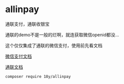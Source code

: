 # allinpay
通联支付，通联收银宝

通联的demo不是一般的烂啊，就连获取微信openid都没...

这个仅仅集成了通联的微信支付，使用前先看文档

[微信支付文档](https://pay.weixin.qq.com/wiki/doc/api/jsapi.php?chapter=7_3)

[通联文档](https://aipboss.allinpay.com/know/devhelp/main.php?pid=15)

    composer require 18y/allinpay